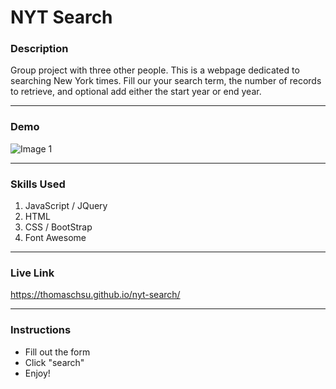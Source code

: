 # NYT Search

### Description
Group project with three other people. This is a webpage dedicated to searching New York times. Fill our your search term, the number of records to retrieve, and optional add either the start year or end year.

- - -
### Demo
![Image 1](/images/image01.gif)

- - -

### Skills Used
1. JavaScript / JQuery
2. HTML
3. CSS / BootStrap
4. Font Awesome

- - - 
### Live Link
https://thomaschsu.github.io/nyt-search/

- - -

### Instructions
* Fill out the form
* Click "search"
* Enjoy!